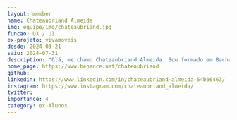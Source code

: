 ```yaml
---
layout: member
name: Chateaubriand Almeida
img: equipe/img/chateaubriand.jpg
funcao: UX / UI
ex-projeto: vivamoveis
desde: 2024-03-21
saiu: 2024-07-31
description: "Olá, me chamo Chateaubriand Almeida. Sou formado em Bacharelado em Arte e Midia pela Universidade Federal de Campina Grande (UFCG) e Arquitetura e Urbanismo pela UNIFACISA. Sou apaixonado por criatividade e inovação e tenho trabalhado e estudado com Design Gráfico, Ilustração, Quadrinhos, dentre projetos envolvendo arte, design e tecnologia. Nos últimos anos tenho focado meu trabalho sobretudo no campo de design de interfaces. Ferramentas como Figma, Photoshop, InDesign, After Effects, Illustrator e Corel Draw, são ferramentas da minha rotina e uso prático."
home_page: https://www.behance.net/chateaubriand
github: 
linkedin: https://www.linkedin.com/in/chateaubriand-almeida-54b66463/
instagram: https://www.instagram.com/chateaubriand_almeida/
twitter: 
importance: 4
category: ex-Alunos
---
```

